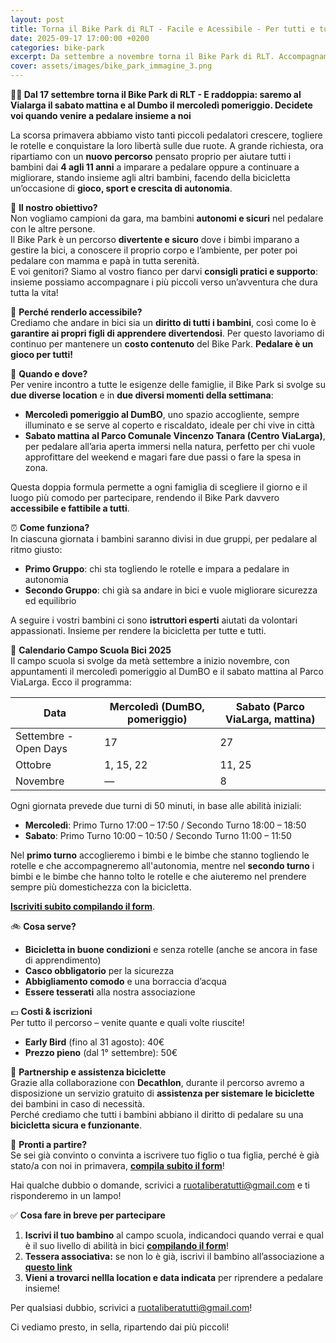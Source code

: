 ```yaml
---
layout: post
title: Torna il Bike Park di RLT - Facile e Acessibile - Per tutti e tutte 
date: 2025-09-17 17:00:00 +0200
categories: bike-park
excerpt: Da settembre a novembre torna il Bike Park di RLT. Accompagnamo bambini dai 4 agli 11 anni all'utilizzo consapevole della bicicletta
cover: assets/images/bike_park_immagine_3.png
---
```


**🚴‍♂️ Dal 17 settembre torna il Bike Park di RLT - E raddoppia: saremo al Vialarga il sabato mattina e al Dumbo il mercoledì pomeriggio. Decidete voi quando venire a pedalare insieme a noi**

La scorsa primavera abbiamo visto tanti piccoli pedalatori crescere, togliere le rotelle e conquistare la loro libertà sulle due ruote. A grande richiesta, ora ripartiamo con un **nuovo percorso** pensato proprio per aiutare tutti i bambini dai **4 agli 11 anni** a imparare a pedalare oppure a continuare a migliorare, stando insieme agli altri bambini, facendo della bicicletta un’occasione di **gioco, sport e crescita di autonomia**.

🎯 **Il nostro obiettivo?**  
Non vogliamo campioni da gara, ma bambini **autonomi e sicuri** nel pedalare con le altre persone.  
Il Bike Park è un percorso **divertente e sicuro** dove i bimbi imparano a gestire la bici, a conoscere il proprio corpo e l’ambiente, per poter poi pedalare con mamma e papà in tutta serenità.  
E voi genitori? Siamo al vostro fianco per darvi **consigli pratici e supporto**: insieme possiamo accompagnare i più piccoli verso un’avventura che dura tutta la vita!

💸 **Perché renderlo accessibile?**  
Crediamo che andare in bici sia un **diritto di tutti i bambini**, così come lo è **garantire ai propri figli di apprendere divertendosi**. Per questo lavoriamo di continuo per mantenere un **costo contenuto** del Bike Park. **Pedalare è un gioco per tutti!**

📅 **Quando e dove?**  
Per venire incontro a tutte le esigenze delle famiglie, il Bike Park si svolge su **due diverse location** e in **due diversi momenti della settimana**:  
- **Mercoledì pomeriggio al DumBO**, uno spazio accogliente, sempre illuminato e se serve al coperto e riscaldato, ideale per chi vive in città
- **Sabato mattina al Parco Comunale Vincenzo Tanara (Centro ViaLarga)**, per pedalare all’aria aperta immersi nella natura, perfetto per chi vuole approfittare del weekend e magari fare due passi o fare la spesa in zona.  

Questa doppia formula permette a ogni famiglia di scegliere il giorno e il luogo più comodo per partecipare, rendendo il Bike Park davvero **accessibile e fattibile a tutti**.

⏰ **Come funziona?**  
In ciascuna giornata i bambini saranno divisi in due gruppi, per pedalare al ritmo giusto:  
- **Primo Gruppo**: chi sta togliendo le rotelle e impara a pedalare in autonomia  
- **Secondo Gruppo**: chi già sa andare in bici e vuole migliorare sicurezza ed equilibrio  

A seguire i vostri bambini ci sono **istruttori esperti** aiutati da volontari appassionati. Insieme per rendere la bicicletta per tutte e tutti.

📅 **Calendario Campo Scuola Bici 2025**  
Il campo scuola si svolge da metà settembre a inizio novembre, con appuntamenti il mercoledì pomeriggio al DumBO e il sabato mattina al Parco ViaLarga. Ecco il programma:  

| Data                  | Mercoledì (DumBO, pomeriggio) | Sabato (Parco ViaLarga, mattina) |
|-----------------------|-------------------------------|----------------------------------|
| Settembre - Open Days | 17                            | 27                               |
| Ottobre               | 1, 15, 22                     | 11, 25                           |
| Novembre              | —                             | 8                                |

Ogni giornata prevede due turni di 50 minuti, in base alle abilità iniziali:   
- **Mercoledì**: Primo Turno 17:00 – 17:50 / Secondo Turno 18:00 – 18:50  
- **Sabato**: Primo Turno 10:00 – 10:50 / Secondo Turno 11:00 – 11:50
  
Nel **primo turno** accoglieremo i bimbi e le bimbe che stanno togliendo le rotelle e che accompagneremo all'autonomia, mentre nel **secondo turno** i bimbi e le bimbe che hanno tolto le rotelle e che aiuteremo nel prendere sempre più domestichezza con la bicicletta. 

 **[Iscriviti subito compilando il form](https://forms.gle/sSyBuZifdWrkt7Db7)**.

🚲 **Cosa serve?**  
- **Bicicletta in buone condizioni** e senza rotelle (anche se ancora in fase di apprendimento)  
- **Casco obbligatorio** per la sicurezza  
- **Abbigliamento comodo** e una borraccia d’acqua  
- **Essere tesserati** alla nostra associazione  

💶 **Costi & iscrizioni**  
Per tutto il percorso – venite quante e quali volte riuscite!  
- **Early Bird** (fino al 31 agosto): 40€  
- **Prezzo pieno** (dal 1° settembre): 50€  

🤝 **Partnership e assistenza biciclette**  
Grazie alla collaborazione con **Decathlon**, durante il percorso avremo a disposizione un servizio gratuito di **assistenza per sistemare le biciclette** dei bambini in caso di necessità.  
Perché crediamo che tutti i bambini abbiano il diritto di pedalare su una **bicicletta sicura e funzionante**.

🚀 **Pronti a partire?**  
Se sei già convinto o convinta a iscrivere tuo figlio o tua figlia, perché è già stato/a con noi in primavera, **[compila subito il form](https://forms.gle/sSyBuZifdWrkt7Db7)**!  

Hai qualche dubbio o domande, scrivici a ruotaliberatutti@gmail.com e ti risponderemo in un lampo! 

✅ **Cosa fare in breve per partecipare**  
1. **Iscrivi il tuo bambino** al campo scuola, indicandoci quando verrai e qual è il suo livello di abilità in bici **[compilando  il form](https://forms.gle/sSyBuZifdWrkt7Db7)**!  
2. **Tessera associativa:** se non lo è già, iscrivi il bambino all’associazione a **[questo link](https://114mch5e.forms.app/ruota-libera-tutti)**  
3. **Vieni a trovarci nellla location e data indicata** per riprendere a pedalare insieme! 

Per qualsiasi dubbio, scrivici a ruotaliberatutti@gmail.com! 

Ci vediamo presto, in sella, ripartendo dai più piccoli! 
